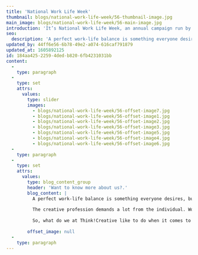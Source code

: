 ```yaml
---
title: 'National Work Life Week'
thumbnail: blogs/national-work-life-week/56-thumbnail-image.jpg
main_image: blogs/national-work-life-week/56-main-image.jpg
introduction: 'It’s National Work Life Week, an annual campaign run by the UK’s work-life balance charity, Working Families. The week offers a chance for both employers and employees to reflect on the importance wellbeing and maintaining a healthy work-life balance.'
seo:
  description: 'A perfect work-life balance is something everyone desires. If deadlines are getting you down call our team on 01253 297900 for their help today.'
updated_by: 44ff6e56-6b78-49e2-a074-616caf791879
updated_at: 1605892125
id: 184aa425-2259-4ded-b820-6fb4231031bb
content:
  -
    type: paragraph
  -
    type: set
    attrs:
      values:
        type: slider
        images:
          - blogs/national-work-life-week/56-offset-image7.jpg
          - blogs/national-work-life-week/56-offset-image1.jpg
          - blogs/national-work-life-week/56-offset-image2.jpg
          - blogs/national-work-life-week/56-offset-image3.jpg
          - blogs/national-work-life-week/56-offset-image5.jpg
          - blogs/national-work-life-week/56-offset-image4.jpg
          - blogs/national-work-life-week/56-offset-image6.jpg
  -
    type: paragraph
  -
    type: set
    attrs:
      values:
        type: blog_content_group
        header: 'Want to know more about us?.'
        blog_content: |
          A perfect work-life balance is something everyone desires, but it can often be a struggle to achieve – sometimes there just never seems to be enough hours in the day to get everything done. When the scales tip in the wrong direction, it can compromise our productivity, motivation and – most important of all – our health and happiness.
          
          The creative profession demands a lot from the individual. Working to tight deadlines, communicating with clients and creating bold, original designs can occasionally put the work-life balance under threat.
          
          So, what do we at Think!Creative like to do when it comes to unwinding in (and outside of) the Studio? Head over to our social media accounts to follow our teams’ adventures outside of the studio or read about our recent activities on our blog… from driving each other round the bend, escape rooms or walking on water, our team’s talents are never ending.
          
        offset_image: null
  -
    type: paragraph
---
```

